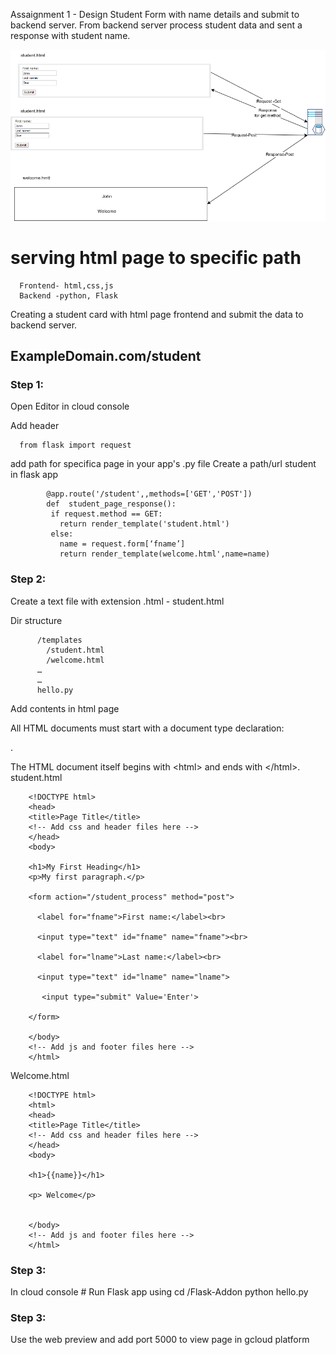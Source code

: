 
 Assaignment 1 - Design Student Form with name details and submit to backend server. From backend server process student data and sent a response with student name.
 
 ![alt text](https://github.com/sajanraj/Flask-Addon/blob/f031b0483f60f4c6bc054b87291609d4a7731032/static/images/Request%20Response.png)


# serving html page to specific path

      Frontend- html,css,js
      Backend -python, Flask

Creating a student card with html page frontend and submit the data to backend server. 

## ExampleDomain.com/student


### Step 1:
Open Editor in cloud console

Add header 

      from flask import request
      
add path for specifica page in your app's  .py file
Create a path/url student in flask app

            @app.route('/student',,methods=['GET','POST']) 
            def  student_page_response():
             if request.method == GET:
               return render_template('student.html')
             else:
               name = request.form[‘fname’]
               return render_template(welcome.html',name=name)



### Step 2:


Create a text file with extension .html - student.html

Dir structure

          /templates
            /student.html
            /welcome.html
          …
          …
          hello.py

Add contents in html page 

All HTML documents must start with a document type declaration:
 <!DOCTYPE html>.
The HTML document itself begins with \<html\> and ends with \</html\>.
student.html

        <!DOCTYPE html>
        <head>
        <title>Page Title</title>
        <!-- Add css and header files here -->
        </head>
        <body>

        <h1>My First Heading</h1>
        <p>My first paragraph.</p>

        <form action="/student_process" method="post">

          <label for="fname">First name:</label><br>

          <input type="text" id="fname" name="fname"><br>

          <label for="lname">Last name:</label><br>

          <input type="text" id="lname" name="lname">
          
           <input type="submit" Value='Enter'>

        </form>

        </body>
        <!-- Add js and footer files here -->
        </html>


Welcome.html


        <!DOCTYPE html>
        <html>
        <head>
        <title>Page Title</title>
        <!-- Add css and header files here -->
        </head>
        <body>

        <h1>{{name}}</h1>

        <p> Welcome</p>


        </body>
        <!-- Add js and footer files here -->
        </html>
        
### Step 3:
In cloud console
            # Run Flask app using
            cd /Flask-Addon
            python hello.py
### Step 3:

Use the web preview and add port 5000 to view page in gcloud platform





